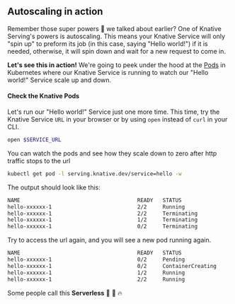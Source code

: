 ## Autoscaling in action
Remember those super powers :rocket: we talked about earlier? One of Knative Serving's powers is autoscaling. This means your Knative Service will only "spin up" to preform its job (in this case, saying "Hello world!") if it is needed, otherwise, it will spin down and wait for a new request to come in.

**Let's see this in action!** We're going to peek under the hood at the [Pods](https://kubernetes.io/docs/concepts/workloads/pods/) in Kubernetes where our Knative Service is running to watch our "Hello world!" Service scale up and down.


#### Check the Knative Pods
Let's run our "Hello world!" Service just one more time. This time, try the Knative Service `URL` in your browser or by using `open` instead of `curl` in your CLI.
```bash
open $SERVICE_URL
```

You can watch the pods and see how they scale down to zero after http traffic stops to the url
```bash
kubectl get pod -l serving.knative.dev/service=hello -w
```

The output should look like this:
```bash
NAME                                     READY   STATUS
hello-xxxxxx-1                           2/2     Running
hello-xxxxxx-1                           2/2     Terminating
hello-xxxxxx-1                           1/2     Terminating
hello-xxxxxx-1                           0/2     Terminating
```

Try to access the url again, and you will see a new pod running again.
```bash
NAME                                     READY   STATUS
hello-xxxxxx-1                           0/2     Pending
hello-xxxxxx-1                           0/2     ContainerCreating
hello-xxxxxx-1                           1/2     Running
hello-xxxxxx-1                           2/2     Running
```

Some people call this **Serverless** 🎉 🌮 🔥
